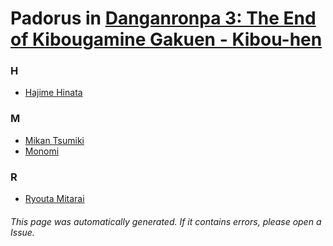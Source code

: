 # Padorus in [Danganronpa 3: The End of Kibougamine Gakuen - Kibou-hen](https://myanimelist.net/anime/34103/Danganronpa_3__The_End_of_Kibougamine_Gakuen_-_Kibou-hen)

### H
* [Hajime Hinata](https://github.com/shadow578/Project-Padoru/blob/master/table-of-contents/characters/HajimeHinata.md)

### M
* [Mikan Tsumiki](https://github.com/shadow578/Project-Padoru/blob/master/table-of-contents/characters/MikanTsumiki.md)
* [Monomi](https://github.com/shadow578/Project-Padoru/blob/master/table-of-contents/characters/Monomi.md)

### R
* [Ryouta Mitarai](https://github.com/shadow578/Project-Padoru/blob/master/table-of-contents/characters/RyoutaMitarai.md)

###### This page was automatically generated. If it contains errors, please open a Issue.
